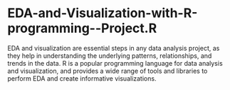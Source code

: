 # EDA-and-Visualization-with-R-programming--Project.R
EDA and visualization are essential steps in any data analysis project, as they help in understanding the underlying patterns, relationships, and trends in the data. R is a popular programming language for data analysis and visualization, and provides a wide range of tools and libraries to perform EDA and create informative visualizations.
